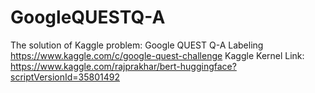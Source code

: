 # GoogleQUESTQ-A
The solution of Kaggle problem: Google QUEST Q-A Labeling https://www.kaggle.com/c/google-quest-challenge
Kaggle Kernel Link: https://www.kaggle.com/rajprakhar/bert-huggingface?scriptVersionId=35801492
